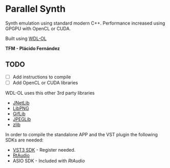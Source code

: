 # Parallel Synth

Synth emulation using standard modern C++. Performance increased using GPGPU with OpenCL or CUDA.

Built using [WDL-OL](https://github.com/olilarkin/wdl-ol)

**TFM - Plácido Fernández**

## TODO
- [ ] Add instructions to compile
- [ ] Add OpenCL or CUDA libraries

WDL-OL uses this other 3rd party libraries
- [JNetLib](http://www.nullsoft.com/free/jnetlib)
- [LibPNG](http://www.libpng.org/pub/png)
- [GifLib](http://sourceforge.net/projects/libungif)
- [JPEGLib](http://www.ijg.org/)
- [zlib](http://www.zlib.net/)

In order to compile the standalone APP and the VST plugin the following SDKs are needed:
- [VST3 SDK](www.steinberg.net/en/company/developer.html) - Register needed.
- [RtAudio](http://www.music.mcgill.ca/~gary/rtaudio/)
- ASIO SDK - Included with *RtAudio*


